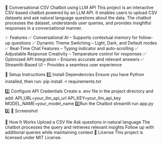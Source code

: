 🚀 Conversational CSV Chatbot using LLM API
This project is an interactive CSV-based chatbot powered by an LLM API. It enables users to upload CSV datasets and ask natural language questions about the data. The chatbot processes the dataset, understands user queries, and provides insightful responses in a conversational manner.

✨ Features
✅ Conversational AI – Supports contextual memory for follow-up questions
✅ Dynamic Theme Switching – Light, Dark, and Default modes
✅ Real-Time Chat Features – Typing indicator and auto-scrolling
✅ Adjustable Response Creativity – Temperature control for responses
✅ Optimized API Integration – Ensures accurate and relevant answers
✅ Streamlit-Based UI – Provides a seamless user experience

🔧 Setup Instructions
1️⃣ Install Dependencies
Ensure you have Python installed, then run:
pip install -r requirements.txt

2️⃣  Configure API Credentials
Create a .env file in the project directory and add:
API_URL=your_llm_api_url
API_KEY=your_llm_api_key
MODEL_NAME=your_model_name
3️⃣Run the Chatbot
streamlit run app.py
4️⃣ 
📸 Screenshot


🤖 How It Works
Upload a CSV file
Ask questions in natural language
The chatbot processes the query and retrieves relevant insights
Follow up with additional queries while maintaining context
📜 License
This project is licensed under MIT License.

